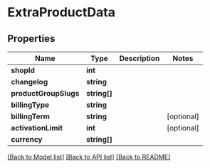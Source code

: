 # ExtraProductData

## Properties
Name | Type | Description | Notes
------------ | ------------- | ------------- | -------------
**shopId** | **int** |  | 
**changelog** | **string** |  | 
**productGroupSlugs** | **string[]** |  | 
**billingType** | **string** |  | 
**billingTerm** | **string** |  | [optional] 
**activationLimit** | **int** |  | [optional] 
**currency** | **string[]** |  | 

[[Back to Model list]](../../README.md#documentation-for-models) [[Back to API list]](../../README.md#documentation-for-api-endpoints) [[Back to README]](../../README.md)

